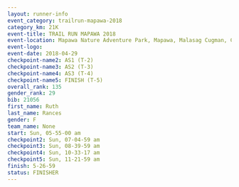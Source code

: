 ```yaml
---
layout: runner-info 
event_category: trailrun-mapawa-2018 
category_km: 21K 
event-title: TRAIL RUN MAPAWA 2018 
event-location: Mapawa Nature Adventure Park, Mapawa, Malasag Cugman, Cagayan de Oro Philippines 
event-logo: 
event-date: 2018-04-29 
checkpoint-name2: AS1 (T-2) 
checkpoint-name3: AS2 (T-3) 
checkpoint-name4: AS3 (T-4) 
checkpoint-name5: FINISH (T-5) 
overall_rank: 135
gender_rank: 29
bib: 21056
first_name: Ruth
last_name: Rances
gender: F
team_name: None
start: Sun, 05-55-00 am
checkpoint2: Sun, 07-04-59 am
checkpoint3: Sun, 08-39-59 am
checkpoint4: Sun, 10-33-17 am
checkpoint5: Sun, 11-21-59 am
finish: 5-26-59
status: FINISHER
---
```

